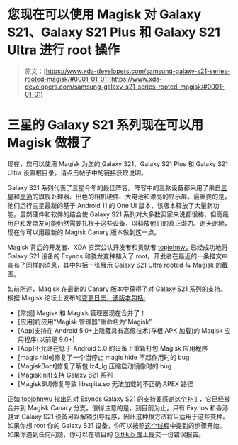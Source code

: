 # 您现在可以使用 Magisk 对 Galaxy S21、Galaxy S21 Plus 和 Galaxy S21 Ultra 进行 root 操作

> 原文：[https://www.xda-developers.com/samsung-galaxy-s21-series-rooted-magisk/#0001-01-01](https://www.xda-developers.com/samsung-galaxy-s21-series-rooted-magisk/#0001-01-01)

# 三星的 Galaxy S21 系列现在可以用 Magisk 做根了

现在，您可以使用 Magisk 为您的 Galaxy S21、Galaxy S21 Plus 和 Galaxy S21 Ultra 设置根目录。请点击帖子中的链接获取说明。

Galaxy S21 系列代表了三星今年的最佳阵容。阵容中的三款设备都采用了来自[三星](https://www.xda-developers.com/tag/exynos-2100/)和[高通](https://www.xda-developers.com/tag/qualcomm-snapdragon-888/)的旗舰处理器、出色的相机硬件、大电池和漂亮的显示屏。最重要的是，他们运行三星最新的基于 Android 11 的 One UI 版本，该版本释放了大量新功能。虽然硬件和软件的结合使 Galaxy S21 系列对大多数买家来说都很棒，但高级用户和发烧友可能仍然需要扎根于这些设备，以释放他们的真正潜力。谢天谢地，现在你可以用最新的 Magisk Canary 版本做到这一点。

Magisk 背后的开发者、XDA 资深公认开发者和贡献者 [topjohnwu](https://forum.xda-developers.com/m/topjohnwu.4470081/) 已经成功地将 Galaxy S21 设备的 Exynos 和骁龙变种植入了 root。开发者在最近的一条推文中宣布了同样的消息，其中包括一张展示 Galaxy S21 Ultra rooted 与 Magisk 的截图。

如前所述，Magisk 在最新的 Canary 版本中获得了对 Galaxy S21 系列的支持。根据 Magisk 论坛上发布的[变更日志，该版本包括:](https://forum.xda-developers.com/t/magisk-general-support-discussion.3432382/post-84493077)

*   [常规] Magisk 和 Magisk 管理器现在合并了！
*   [应用]将应用“Magisk 管理器”重命名为“Magisk”
*   [App]支持在 Android 5.0+上隐藏具有高级技术(存根 APK 加载)的 Magisk 应用程序(以前是 9.0+)
*   [App]不允许在低于 Android 5.0 的设备上重新打包 Magisk 应用程序
*   [magis hide]修复了一个当停止 magis hide 不起作用时的 bug
*   [MagiskBoot]修复了解包 lz4_lg 压缩启动镜像时的 bug
*   [MagiskInit]支持 Galaxy S21 系列
*   [MagiskSU]修复导致 libsqlite.so 无法加载的不正确 APEX 路径

正如 [topjohnwu 指出的](https://twitter.com/topjohnwu/status/1360785783481724930)对 Exynos Galaxy S21 的支持要感谢[这个补丁](https://github.com/topjohnwu/Magisk/commit/501bc9f438de4d11d7a9530cb0ce3393c954eb6e)，它已经被合并到 Magisk Canary 分支。值得注意的是，到目前为止，只有 Exynos 和香港骁龙 Galaxy S21 设备可以解锁引导程序，因此这种根方法将只适用于这些变种。如果你想 root 你的 Galaxy S21 设备，你可以按照[这个线程](https://forum.xda-developers.com/t/magisk-root-for-the-galaxy-s21-series-b-n-0-models-only.4233567/#post-84493857)中提到的步骤开始。如果你遇到任何问题，你可以在项目的 [GitHub 库](https://github.com/topjohnwu/Magisk/issues)上提交一份错误报告。